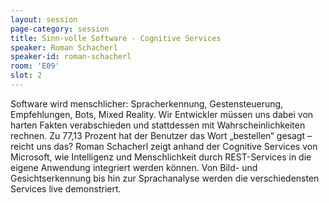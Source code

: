 ```yaml
---
layout: session
page-category: session
title: Sinn-volle Software - Cognitive Services
speaker: Roman Schacherl
speaker-id: roman-schacherl
room: 'E09'
slot: 2
---
```


Software wird menschlicher: Spracherkennung, Gestensteuerung, Empfehlungen, Bots, Mixed Reality. Wir Entwickler müssen uns dabei von harten Fakten verabschieden und stattdessen mit Wahrscheinlichkeiten rechnen. Zu 77,13 Prozent hat der Benutzer das Wort „bestellen“ gesagt – reicht uns das? Roman Schacherl zeigt anhand der Cognitive Services von Microsoft, wie Intelligenz und Menschlichkeit durch REST-Services in die eigene Anwendung integriert werden können. Von Bild- und Gesichtserkennung bis hin zur Sprachanalyse werden die verschiedensten Services live demonstriert.